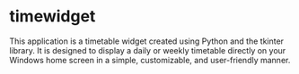 # timewidget
This application is a timetable widget created using Python and the tkinter library. It is designed to display a daily or weekly timetable directly on your Windows home screen in a simple, customizable, and user-friendly manner.
